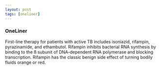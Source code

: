 ```yaml
---
layout: post
tags: [oneliner]
---
```



### OneLiner

First-line therapy for patients with active TB includes isoniazid, rifampin, pyrazinamide, and ethambutol. Rifampin inhibits bacterial RNA synthesis by binding to the ß subunit of DNA-dependent RNA polymerase and blocking transcription. Rifampin has the classic benign side effect of turning bodily fluids orange or red.
